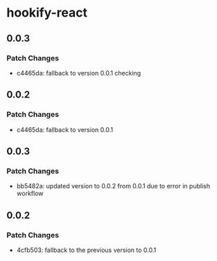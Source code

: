 # hookify-react

## 0.0.3

### Patch Changes

- c4465da: fallback to version 0.0.1 checking

## 0.0.2

### Patch Changes

- c4465da: fallback to version 0.0.1

## 0.0.3

### Patch Changes

- bb5482a: updated version to 0.0.2 from 0.0.1 due to error in publish workflow

## 0.0.2

### Patch Changes

- 4cfb503: fallback to the previous version to 0.0.1
